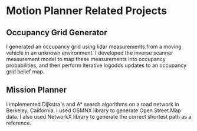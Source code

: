 # Motion Planner Related Projects

## Occupancy Grid Generator
I generated an occupancy grid using lidar measurements from a moving vehicle in an unknown environment. I developed the inverse scanner measurement model to map these measurements into occupancy probabilities, and then perform iterative logodds updates to an occupancy grid belief map. 

## Mission Planner
I implemented Dijkstra's and A* search algorithms on a road network in Berkeley, California. I used OSMNX library to generate Open Street Map data. I also used NetworkX library to generate the correct shortest path as a reference. 
